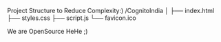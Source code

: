 Project Structure to Reduce Complexity:)
/CognitoIndia
│
├── index.html
├── styles.css
├── script.js
└── favicon.ico

We are OpenSource HeHe ;)
